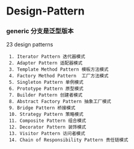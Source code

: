 # Design-Pattern

### generic 分支是泛型版本

23  design patterns

     1. Iterator Pattern 迭代器模式
     2. Adapter Pattern 适配器模式
     3. Template Method Pattern 模板方法模式
     4. Factory Method Pattern  工厂方法模式
     5. Singleton Pattern 单例模式
     6. Prototype Pattern 原型模式
     7. Builder Pattern 创建者模式
     8. Abstract Factory Pattern 抽象工厂模式
     9. Bridge Pattern 桥接模式
     10. Strategy Pattern 策略模式
     11. Composite Pattern 组合模式
     12. Decorator Pattern 装饰模式
     13. Visitor Pattern 访问者模式
     14. Chain of Responsibility Pattern 责任链模式